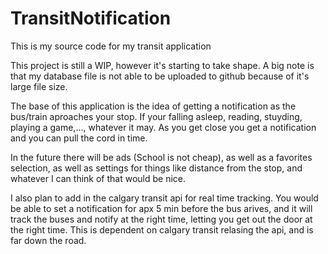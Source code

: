 # TransitNotification
This is my source code for my transit application

This project is still a WIP, however it's starting to take shape. A big note is that my database file is not able to be uploaded to github because of it's large file size.

The base of this application is the idea of getting a notification as the bus/train aproaches your stop. If your falling asleep, reading, stuyding, playing a game,..., whatever it may. As you get close you get a notification and you can pull the cord in time. 

In the future there will be ads (School is not cheap), as well as a favorites selection, as well as settings for things like distance from the stop, and whatever I can think of that would be nice.

I also plan to add in the calgary transit api for real time tracking. You would be able to set a notification for apx 5 min before the bus arives, and it will track the buses and notify at the right time, letting you get out the door at the right time. This is dependent on calgary transit relasing the api, and is far down the road. 
